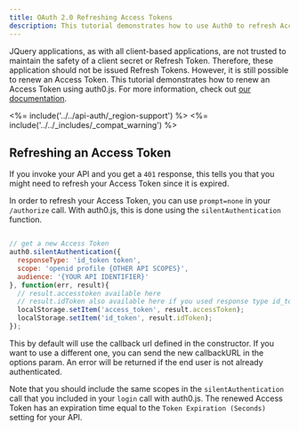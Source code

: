 ```yaml
---
title: OAuth 2.0 Refreshing Access Tokens
description: This tutorial demonstrates how to use Auth0 to refresh Access Tokens in Single Page Applications.
---
```


JQuery applications, as with all client-based applications, are not trusted to maintain the safety of a client secret or Refresh Token. Therefore, these application should not be issued Refresh Tokens. However, it is still possible to renew an Access Token. This tutorial demonstrates how to renew an Access Token using auth0.js. For more information, check out [our documentation](https://auth0.com/docs/api-auth).

<%= include('../../api-auth/_region-support') %>
<%= include('../../_includes/_compat_warning') %>

## Refreshing an Access Token

If you invoke your API and you get a `401` response, this tells you that you might need to refresh your Access Token since it is expired. 

In order to refresh your Access Token, you can use `prompt=none` in your `/authorize` call. With auth0.js, this is done using the `silentAuthentication` function.

```js

// get a new Access Token
auth0.silentAuthentication({
  responseType: 'id_token token',
  scope: 'openid profile {OTHER API SCOPES}',
  audience: '{YOUR API IDENTIFIER}'
}, function(err, result){
  // result.accesstoken available here
  // result.idToken also available here if you used response type id_token
  localStorage.setItem('access_token', result.accessToken);
  localStorage.setItem('id_token', result.idToken);
});
```

This by default will use the callback url defined in the constructor. If you want to use a different one, you can send the new callbackURL in the options param. An error will be returned if the end user is not already authenticated.

Note that you should include the same scopes in the `silentAuthentication` call that you included in your `login` call with auth0.js. The renewed Access Token has an expiration time equal to the `Token Expiration (Seconds)` setting for your API.
